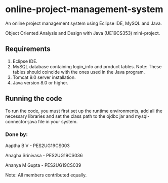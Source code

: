 # online-project-management-system
An online project management system using Eclipse IDE, MySQL and Java. 

Object Oriented Analysis and Design with Java (UE19CS353) mini-project.

## Requirements
1. Eclipse IDE.
2. MySQL database containing login_info and product tables. Note: These tables should coincide with the ones used in the Java program. 
3. Tomcat 9.0 server installation.
4. Java version 8.0 or higher.

## Running the code
To run the code, you must first set up the runtime environments, add all the necessary libraries and set the class path to the ojdbc jar and mysql-connector-java file in your system. 

### Done by:
Aaptha B V - PES2UG19CS003

Anagha Srinivasa - PES2UG19CS036

Ananya M Gupta - PES2UG19CS039

Note: All members contributed equally. 
